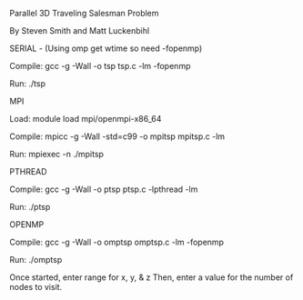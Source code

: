 Parallel 3D Traveling Salesman Problem

By Steven Smith and Matt Luckenbihl


SERIAL - (Using omp get wtime so need -fopenmp)

Compile:   gcc -g -Wall -o tsp tsp.c -lm -fopenmp

Run:       ./tsp


MPI

Load:     module load mpi/openmpi-x86_64

Compile:  mpicc -g -Wall -std=c99 -o mpitsp mpitsp.c -lm

Run:      mpiexec -n <number of threads> ./mpitsp


PTHREAD

Compile:  gcc -g -Wall -o ptsp ptsp.c -lpthread -lm

Run:      ./ptsp <num threads>  


OPENMP

Compile: gcc -g -Wall -o omptsp omptsp.c -lm -fopenmp

Run:      ./omptsp

Once started, enter range for x, y, & z
Then, enter a value for the number of nodes to visit. 
